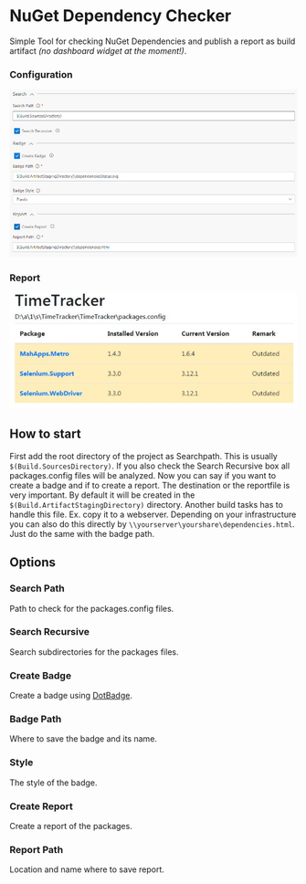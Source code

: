 # NuGet Dependency Checker

Simple Tool for checking NuGet Dependencies and publish a report as build artifact *(no dashboard widget at the moment!)*.

### Configuration
![Overview](https://raw.githubusercontent.com/chwebdude/DependencyChecker/master/images/overview.jpg)

### Report
![Report](https://raw.githubusercontent.com/chwebdude/DependencyChecker/master/images/report.jpg)

## How to start

First add the root directory of the project as Searchpath. This is usually `$(Build.SourcesDirectory)`. If you also check the Search Recursive box all packages.config files will be analyzed.
Now you can say if you want to create a badge and if to create a report. The destination or the reportfile is very important. By default it will be created in the `$(Build.ArtifactStagingDirectory)` directory. Another build tasks has to handle this file. Ex. copy it to a webserver. Depending on your infrastructure you can also do this directly by `\\yourserver\yourshare\dependencies.html`. Just do the same with the badge path.

## Options

### Search Path

Path to check for the packages.config files.

### Search Recursive

Search subdirectories for the packages files.

### Create Badge

Create a badge using [DotBadge](https://github.com/rebornix/DotBadge).

### Badge Path

Where to save the badge and its name.

### Style

The style of the badge.

### Create Report

Create a report of the packages.

### Report Path

Location and name where to save report.

